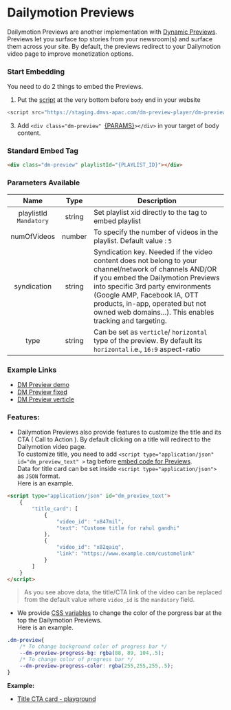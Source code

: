 # Dailymotion Previews

Dailymotion Previews are another implementation with [Dynamic Previews](https://www.canva.com/design/DAEGDbSibZE/cvoKs-MEOdq3paAehFLkbQ/view?website#4:l-equipe-case). Previews let you surface top stories from your newsroom(s) and surface them across your site. By default, the previews redirect to your Dailymotion video page to improve monetization options. 

### Start Embedding

You need to do 2 things to embed the Previews.

1. Put the [script](https://staging.dmvs-apac.com/dm-preview-player/dm-preview.js) at the very bottom before `body` end in your website
```js
<script src="https://staging.dmvs-apac.com/dm-preview-player/dm-preview.js"></script>
```
3. Add `<div class="dm-preview" `[{PARAMS}](#parameters-available)`></div>` in your target of body content.


### Standard Embed Tag

```html
<div class="dm-preview" playlistId="{PLAYLIST_ID}"></div>
```

### Parameters Available

| Name | Type | Description |
| :---: | :---: | --- |
| playlistId <br /> `Mandatory` | string | Set playlist xid directly to the tag to embed playlist|
| numOfVideos | number | To specify the number of videos in the playlist. Default value : `5` |
| syndication | string | Syndication key. Needed if the video content does not belong to your channel/network of channels AND/OR if you embed the Dailymotion Previews into specific 3rd party environments (Google AMP, Facebook IA, OTT products, in-app, operated but not owned web domains…). This enables tracking and targeting. |
| type | string | Can be set as `verticle`/ `horizontal` type of the preview. By default its `horizontal` i.e., `16:9` aspect-ratio |

### Example Links
- [DM Preview demo](https://dmvs-apac.github.io/dynamic-preview/examples/dm_preview_player/basic/index.html)
- [DM Preview fixed](https://dmvs-apac.github.io/dynamic-preview/examples/dm_preview_player/basic/index_fixed.html)
- [DM Preview verticle](https://dmvs-apac.github.io/dynamic-preview/examples/dm_preview_player/basic/index_verticle.html)

### Features:

- Dailymotion Previews also provide features to customize the title and its CTA ( Call to Action ). By default clicking on a title will redirect to the Dailymotion video page.  
To customize title, you need to add `<script type="application/json" id="dm_preview_text" >` tag before [embed code for Previews](https://dmvs-apac.github.io/dynamic-preview/player#start-embedding).  
Data for title card can be set inside `<script type="application/json">` as `JSON` format.  
Here is an example.
```html
<script type="application/json" id="dm_preview_text">
    {
        "title_card": [
            {
                "video_id": "x847mil",
                "text": "Custome title for rahul gandhi"
            },
            {
                "video_id": "x82qaiq",
                "link": "https://www.example.com/customelink"
            }
        ]
    }
</script>
```  
> As you see above data, the title/CTA link of the video can be replaced from the default value where `video_id` is the `mandatory` field.

- We provide [CSS variables](https://developer.mozilla.org/en-US/docs/Web/CSS/Using_CSS_custom_properties) to change the color of the porgress bar at the top the Dailymotion Previews.  
Here is an example.  
```CSS
.dm-preview{
    /* To change background color of progress bar */
    --dm-preview-progress-bg: rgba(88, 89, 104,.5);
    /* To change color of progress bar */
    --dm-preview-progress-color: rgba(255,255,255,.5);
}
```

**Example:**
- [Title CTA card - playground](https://dmvs-apac.github.io/dynamic-preview/examples/dm_preview_player/title_card/index.html)
